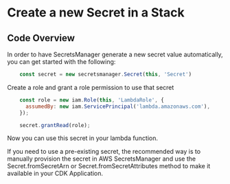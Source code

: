 # Create a new Secret in a Stack

## Code Overview

In order to have SecretsManager generate a new secret value automatically, you can get started with the following:

```javascript
    const secret = new secretsmanager.Secret(this, 'Secret')
```

Create a role and grant a role permission to use that secret

```javascript
    const role = new iam.Role(this, 'LambdaRole', {
      assumedBy: new iam.ServicePrincipal('lambda.amazonaws.com'),
    });

    secret.grantRead(role);
```

Now you can use this secret in your lambda function.

If you need to use a pre-existing secret, the recommended way is to manually provision the secret in AWS SecretsManager and use the Secret.fromSecretArn or Secret.fromSecretAttributes method to make it available in your CDK Application.